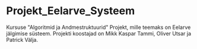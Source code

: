 # Projekt_Eelarve_Systeem
Kursuse "Algoritmid ja Andmestruktuurid" Projekt, mille teemaks on Eelarve jälgimise süsteem.
Projekti koostajad on Mikk Kaspar Tammi, Oliver Utsar ja Patrick Välja.
